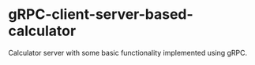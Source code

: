 # gRPC-client-server-based-calculator
Calculator server with some basic functionality implemented using gRPC.
